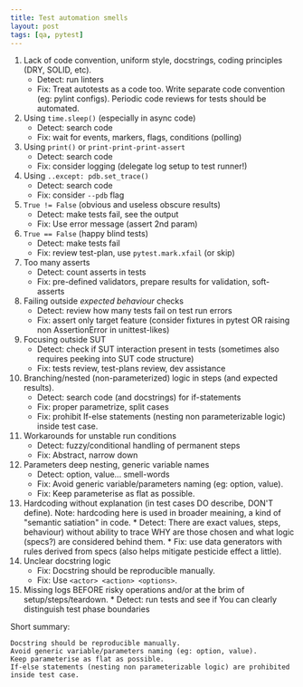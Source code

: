 ```yaml
---
title: Test automation smells
layout: post
tags: [qa, pytest]
---
```


1. Lack of code convention, uniform style, docstrings, coding principles (DRY, SOLID, etc).
	* Detect: run linters
	* Fix: Treat autotests as a code too. Write separate code convention (eg: pylint configs). Periodic code reviews for tests should be automated.
1. Using `time.sleep()` (especially in async code)
	* Detect: search code
	* Fix: wait for events, markers, flags, conditions (polling)
1. Using `print()` or `print-print-print-assert`
	* Detect: search code
	* Fix: consider logging (delegate log setup to test runner!)
1. Using `..except: pdb.set_trace()`
	* Detect: search code
	* Fix: consider `--pdb` flag
1. `True != False` (obvious and useless obscure results)
	* Detect: make tests fail, see the output
	* Fix: Use error message (assert 2nd param)
1. `True == False` (happy blind tests)
	* Detect: make tests fail
	* Fix: review test-plan, use `pytest.mark.xfail` (or skip)
1. Too many asserts
	* Detect: count asserts in tests
	* Fix: pre-defined validators, prepare results for validation, soft-asserts
1. Failing outside _expected behaviour_ checks
	* Detect: review how many tests fail on test run errors
	* Fix: assert only target feature (consider fixtures in pytest OR raising
	non AssertionError in unittest-likes)
1. Focusing outside SUT
	* Detect: check if SUT interaction present in tests (sometimes also requires peeking into SUT code structure)
	* Fix: tests review, test-plans review, dev assistance
1. Branching/nested (non-parameterized) logic in steps (and expected results).
	* Detect: search code (and docstrings) for if-statements
	* Fix: proper parametrize, split cases
	* Fix: prohibit If-else statements (nesting non parameterizable logic) inside test case.
1. Workarounds for unstable run conditions
	* Detect: fuzzy/conditional handling of permanent steps
	* Fix: Abstract, narrow down
1. Parameters deep nesting, generic variable names
	* Detect: option, value... smell-words
	* Fix: Avoid generic variable/parameters naming (eg: option, value).
	* Fix: Keep parameterise as flat as possible.
1. Hardcoding without explanation (in test cases DO describe, DON'T define). Note: hardcoding here is used in broader meaining, a kind of "semantic satiation" in code.
        * Detect: There are exact values, steps, behaviour) without ability to trace WHY are those chosen and what logic (specs?) are considered behind them.
        * Fix: use data generators with rules derived from specs (also helps mitigate pesticide effect a little).
1. Unclear docstring logic
	* Fix: Docstring should be reproducible manually.
	* Fix: Use `<actor> <action> <options>`.
1. Missing logs BEFORE risky operations and/or at the brim of setup/steps/teardown.
        * Detect: run tests and see if You can clearly distinguish test phase boundaries

Short summary:
```
Docstring should be reproducible manually.
Avoid generic variable/parameters naming (eg: option, value).
Keep parameterise as flat as possible.
If-else statements (nesting non parameterizable logic) are prohibited inside test case.
```

